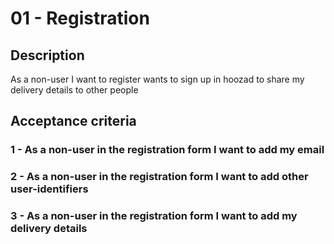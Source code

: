 # 01 - Registration

## Description
As a non-user I want to register wants to sign up in hoozad to share my delivery details to other people

## Acceptance criteria

### 1 - As a non-user in the registration form I want to add my email

### 2 - As a non-user in the registration form I want to add other user-identifiers

### 3 - As a non-user in the registration form I want to add my delivery details
